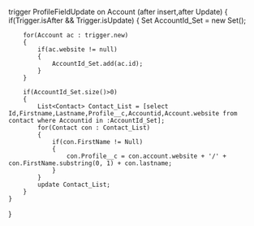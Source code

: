 trigger ProfileFieldUpdate on Account (after insert,after Update) 
{
  if(Trigger.isAfter && Trigger.isUpdate)
    {
        Set<Id> AccountId_Set = new Set<Id>();
        
        for(Account ac : trigger.new)
        {
            if(ac.website != null)
            {
                AccountId_Set.add(ac.id);
            }
        }
        
        if(AccountId_Set.size()>0)
        {
            List<Contact> Contact_List = [select Id,Firstname,Lastname,Profile__c,Accountid,Account.website from contact where Accountid in :AccountId_Set];
            for(Contact con : Contact_List)
            {
                if(con.FirstName != Null)
                {
                    con.Profile__c = con.account.website + '/' + con.FirstName.substring(0, 1) + con.lastname;
                }
            }
            update Contact_List;
        }
    }
}
